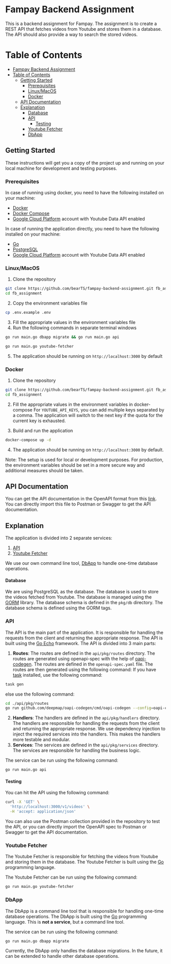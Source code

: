 # Fampay Backend Assignment
This is a backend assignment for Fampay. The assignment is to create a REST API that fetches videos from Youtube and stores them in a database. The API should also provide a way to search the stored videos.

# Table of Contents
- [Fampay Backend Assignment](#fampay-backend-assignment)
- [Table of Contents](#table-of-contents)
  - [Getting Started](#getting-started)
    - [Prerequisites](#prerequisites)
    - [Linux/MacOS](#linuxmacos)
    - [Docker](#docker)
  - [API Documentation](#api-documentation)
  - [Explanation](#explanation)
      - [Database](#database)
    - [API](#api)
      - [Testing](#testing)
    - [Youtube Fetcher](#youtube-fetcher)
    - [DbApp](#dbapp)

## Getting Started
These instructions will get you a copy of the project up and running on your local machine for development and testing purposes.
### Prerequisites
In case of running using docker, you need to have the following installed on your machine:
- [Docker](https://www.docker.com/)
- [Docker Compose](https://docs.docker.com/compose/)
- [Google Cloud Platform](https://cloud.google.com/) account with Youtube Data API enabled

In case of running the application directly, you need to have the following installed on your machine:
- [Go](https://golang.org/)
- [PostgreSQL](https://www.postgresql.org/)
- [Google Cloud Platform](https://cloud.google.com/) account with Youtube Data API enabled

### Linux/MacOS
1. Clone the repository
```bash
git clone https://github.com/bearTS/fampay-backend-assignment.git fb_assignment
cd fb_assignment
```

2. Copy the environment variables file
```bash
cp .env.example .env
```
3. Fill the appropriate values in the environment variables file
4. Run the following commands in separate terminal windows
```bash
go run main.go dbapp migrate && go run main.go api
```
```bash
go run main.go youtube-fetcher
```
5. The application should be running on `http://localhost:3000` by default

### Docker
1. Clone the repository
```bash
git clone https://github.com/bearTS/fampay-backend-assignment.git fb_assignment
cd fb_assignment
```

2. Fill the appropriate values in the environment variables in docker-compose
For `YOUTUBE_API_KEYS`, you can add multiple keys separated by a comma. The application will switch to the next key if the quota for the current key is exhausted.

3. Build and run the application
```bash
docker-compose up -d
```

4. The application should be running on `http://localhost:3000` by default.

Note: The setup is used for local or development purposes. For production, the environment variables should be set in a more secure way and additional measures should be taken.

## API Documentation
<!-- api/pkg/routes/openapi-spec.yaml -->
You can get the API documentation in the OpenAPI format from this [link](/api/pkg/routes/openapi-spec.yaml).
You can directly import this file to Postman or Swagger to get the API documentation.

## Explanation
The application is divided into 2 separate services:
1. [API](#api)
2. [Youtube Fetcher](#youtube-fetcher)
   
We use our own command line tool, [DbApp](#dbapp) to handle one-time database operations.

#### Database
We are using PostgreSQL as the database. The database is used to store the videos fetched from Youtube. The database is managed using the [GORM](https://gorm.io/) library. The database schema is defined in the `pkg/db` directory. The database schema is defined using the GORM tags.

### API
The API is the main part of the application. It is responsible for handling the requests from the client and returning the appropriate response. The API is built using the [Go Echo](https://echo.labstack.com/) framework. The API is divided into 3 main parts:
1. **Routes**: The routes are defined in the `api/pkg/routes` directory. The routes are generated using openapi-spec with the help of [oapi-codegen](https://github.com/deepmap/oapi-codegen). The routes are defined in the `openapi-spec.yaml` file. The routes are then generated using the following command:
If you have [task](https://taskfile.dev/) installed, use the following command:
```bash
task gen
```
else use the following command:
```bash
cd ./api/pkg/routes
go run github.com/deepmap/oapi-codegen/cmd/oapi-codegen --config=oapi-codegen.yaml ./openapi-spec.yaml
```
2. **Handlers**: The handlers are defined in the `api/pkg/handlers` directory. The handlers are responsible for handling the requests from the client and returning the appropriate response. 
    We use dependency injection to inject the required services into the handlers. This makes the handlers more testable and modular.
3. **Services**: The services are defined in the `api/pkg/services` directory. The services are responsible for handling the business logic.

The service can be run using the following command:
```bash
go run main.go api
```

#### Testing
You can hit the API using the following command:
```bash
curl -X 'GET' \
  'http://localhost:3000/v1/videos' \
  -H 'accept: application/json'
```
You can also use the Postman collection provided in the repository to test the API, or you can directly import the OpenAPI spec to Postman or Swagger to get the API documentation.


### Youtube Fetcher
The Youtube Fetcher is responsible for fetching the videos from Youtube and storing them in the database. The Youtube Fetcher is built using the [Go](https://golang.org/) programming language. 

The Youtube Fetcher can be run using the following command:
```bash
go run main.go youtube-fetcher
```

### DbApp
The DbApp is a command line tool that is responsible for handling one-time database operations. The DbApp is built using the [Go](https://golang.org/) programming language.
This is **not a service**, but a command line tool.

The service can be run using the following command:
```bash
go run main.go dbapp migrate
```
Currently, the DbApp only handles the database migrations. In the future, it can be extended to handle other database operations.


